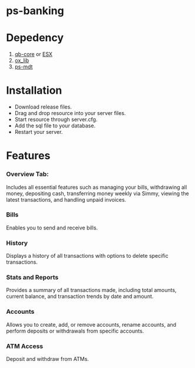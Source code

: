 # ps-banking


# Depedency
1. [qb-core](https://github.com/qbcore-framework/qb-core) or [ESX](https://github.com/esx-framework)
2. [ox_lib](https://github.com/overextended/ox_lib)
3. [ps-mdt](https://github.com/Project-Sloth/ps-mdt)

# Installation
* Download release files.
* Drag and drop resource into your server files.
* Start resource through server.cfg.
* Add the sql file to your database.
* Restart your server.

# Features
### Overview Tab:
Includes all essential features such as managing your bills, withdrawing all money, depositing cash, transferring money weekly via Simmy, viewing the latest transactions, and handling unpaid invoices.

### Bills
Enables you to send and receive bills.

### History
Displays a history of all transactions with options to delete specific transactions.

### Stats and Reports
Provides a summary of all transactions made, including total amounts, current balance, and transaction trends by date and amount.

### Accounts
Allows you to create, add, or remove accounts, rename accounts, and perform deposits or withdrawals from specific accounts.

### ATM Access
Deposit and withdraw from ATMs.

